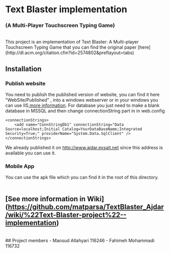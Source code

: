 # Text Blaster implementation
### (A Multi-Player Touchscreen Typing Game)
<br/>
This project is an implementation of Text Blaster: A Multi-player Touchscreen Typing Game that you can find the original paper [here](http://dl.acm.org/citation.cfm?id=2574802&preflayout=tabs)
<br/>


## Installation
### Publish website
You need to publish the published version of website, you can find it here "WebSite/Published" , into a windows webserver or in your windows you can use IIS,[more information](https://docs.asp.net/en/latest/publishing/iis.html). For database you just need to make a blank database in MSSQL and then change connectionString part in in web.config
```
<connectionStrings>
	<add name="ConnStringDb1" connectionString="Data Source=localhost;Initial Catalog=YourDataBaseName;Integrated Security=True;" providerName="System.Data.SqlClient" />
</connectionStrings>
  ```
We already published it on http://www.ajdar.exsait.net since this address is available you can use it.
<br/>
### Mobile App
You can use the apk file which you can find it in the root of this directory.
<br/>
<br/>
## [See more information in Wiki] (https://github.com/matparsa/TextBlaster_Ajdar/wiki/%22Text-Blaster-project%22--implementation)
<br/>
## Project members
- Maosud Allahyari 116246
- Fahimeh Mohammadi 116732
